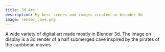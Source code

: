 ```yaml
---
title: 3d Art
description: My best scenes and images created in blender 3d
image: render_cave.png
---
```


A wide variety of digital art made mostly in Blender 3d. The image on display is a 3d render of a half submerged cave inspired by the pirates of the caribbean movies.
